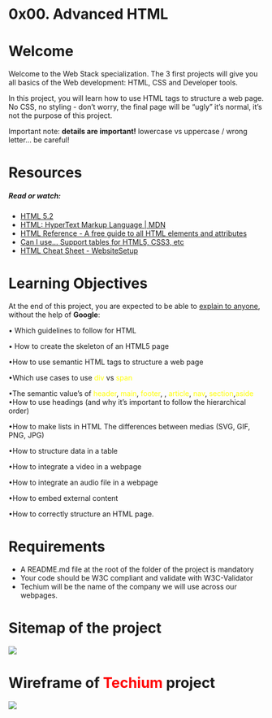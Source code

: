 # 0x00. Advanced HTML

# Welcome
Welcome to the Web Stack specialization. The 3 first projects will give you all basics of the Web development: HTML, CSS and Developer tools.

In this project, you will learn how to use HTML tags to structure a web page. No CSS, no styling - don’t worry, the final page will be “ugly” it’s normal, it’s not the purpose of this project.

Important note: __details are important!__ lowercase vs uppercase / wrong letter… be careful!

# Resources
##### Read or watch:

* [HTML 5.2](https://html.spec.whatwg.org/multipage/)
* [HTML: HyperText Markup Language | MDN](https://developer.mozilla.org/en-US/docs/Web/HTML)
* [HTML Reference - A free guide to all HTML elements and attributes](https://htmlreference.io/)
* [Can I use… Support tables for HTML5, CSS3, etc](https://caniuse.com/)
* [HTML Cheat Sheet - WebsiteSetup](https://websitesetup.org/html5-cheat-sheet/)

# Learning Objectives

At the end of this project, you are expected to be able to [explain to anyone](https://fs.blog/feynman-learning-technique/), without the help of __Google__:

• Which guidelines to follow for HTML

• How to create the skeleton of an HTML5 page

•How to use semantic HTML tags to structure a web page

•Which use cases to use <span style="color:yellow">div</span> vs <span style="color:yellow">span</span> 

•The semantic value’s of
<span style="color:yellow">header</span>, 
<span style="color:yellow">main</span>,
<span style="color:yellow">footer</span>, 
<span style="color:yellow"></span>, 
<span style="color:yellow">article</span>, 
<span style="color:yellow">nav</span>,
<span style="color:yellow">section</span>,<span style="color:yellow">aside</span>  
•How to use headings (and why it’s important to follow the hierarchical order)

•How to make lists in HTML
The differences between medias (SVG, GIF, PNG, JPG)

•How to structure data in a table

•How to integrate a video in a webpage

•How to integrate an audio file in a webpage

•How to embed external content

•How to correctly structure
 an HTML page.
 
# Requirements

* A README.md file at the root of the folder of the project is mandatory
* Your code should be W3C compliant and validate with W3C-Validator
* Techium will be the name of the company we will use across our webpages.

# Sitemap of the project

![](https://res.cloudinary.com/edemoski/image/upload/v1682957448/bcjwe2f5kodifdw0tqpd.png)

# Wireframe of <span style="color:red">Techium</span> project

![](https://res.cloudinary.com/edemoski/image/upload/v1682957529/mglno6i7bf0vpaspzl09.png)

